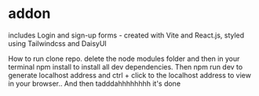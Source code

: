 # addon
includes Login and sign-up forms - created with Vite and React.js,
styled using  Tailwindcss and DaisyUI

How to run
clone repo. delete the node modules folder
and then in your terminal npm install to install all dev dependencies.
Then npm run dev to generate localhost address and ctrl + click to the localhost address to view in your browser..
And then tadddahhhhhhhh it's done

